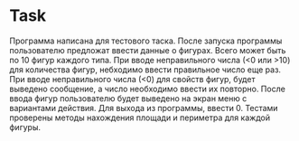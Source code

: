 # Task
Программа написана для тестового таска. 
После запуска программы пользователю предложат ввести данные о фигурах.
Всего может быть по 10 фигур каждого типа.
При вводе неправильного числа (<0 или >10) для количества фигур, небходимо ввести правильное число еще раз. 
При вводе неправильного числа (<0) для свойств фигур, будет выведено сообщение, a число необходимо ввести их повторно.
После ввода фигур пользователю будет выведено на экран меню с вариантами действия.
Для выхода из программы, ввести 0.
Тестами проверены методы нахождения площади и периметра для каждой фигуры.

